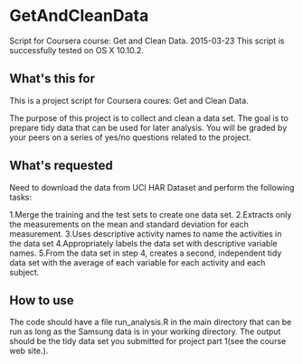 # GetAndCleanData
  Script for Coursera course: Get and Clean Data.
  2015-03-23
  This script is successfully tested on OS X 10.10.2.
  
## What's this for

This is a project script for Coursera coures: Get and Clean Data.

The purpose of this project is to collect and clean a data set. The goal is to prepare tidy data that can be used for later analysis. You will be graded by your peers on a series of yes/no questions related to the project.

## What's requested

Need to download the data from UCI HAR Dataset and perform the following tasks:

1.Merge the training and the test sets to create one data set.
2.Extracts only the measurements on the mean and standard deviation for each measurement. 
3.Uses descriptive activity names to name the activities in the data set
4.Appropriately labels the data set with descriptive variable names.
5.From the data set in step 4, creates a second, independent tidy data set with the average of each variable for each activity and each subject.

## How to use

The code should have a file run_analysis.R in the main directory that can be run as long as the Samsung data is in your working directory. The output should be the tidy data set you submitted for project part 1(see the course web site.). 

